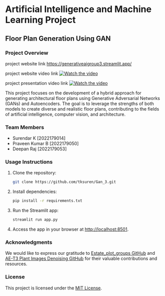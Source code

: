 # Artificial Intelligence and Machine Learning Project

## Floor Plan Generation Using GAN

### Project Overview
project website link  https://generativeaigroup3.streamlit.app/  

project website video link  [![Watch the video](https://img.youtube.com/vi/YOUTUBE_VIDEO_ID/0.jpg)](https://youtu.be/4vZ-Bx8Bqoo)

project presentation video link   [![Watch the video](https://img.youtube.com/vi/YOUTUBE_VIDEO_ID/0.jpg)](https://youtu.be/8uGcMgpR0HQ)

This project focuses on the development of a hybrid approach for generating architectural floor plans using Generative Adversarial Networks (GANs) and Autoencoders. The goal is to leverage the strengths of both models to create diverse and realistic floor plans, contributing to the fields of artificial intelligence, computer vision, and architecture.

### Team Members

- Surendar K [2022179014]
- Praveen Kumar B [2022179050]
- Deepan Raj [2022179053]


### Usage Instructions

1. Clone the repository:

    ```bash
    git clone https://github.com/tksuren/Gan_3.git
    ```

2. Install dependencies:

    ```bash
    pip install -r requirements.txt
    ```

3. Run the Streamlit app:

    ```bash
    streamlit run app.py
    ```

4. Access the app in your browser at [http://localhost:8501](http://localhost:8501).

### Acknowledgments

We would like to express our gratitude to [Estate_plot_groups GitHub](https://github.com/aakgna/Estate_plot_groups) and [AE-T3 Plant Images Denoising GitHub](https://github.com/adityamushyam/AE-T3/blob/main/Plant%20Images%20Denoising.ipynb) for their valuable contributions and resources.

### License

This project is licensed under the [MIT License](LICENSE).

